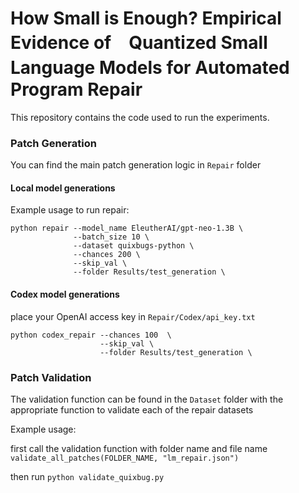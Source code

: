 # How Small is Enough? Empirical Evidence of　Quantized Small Language Models for Automated　Program Repair

This repository contains the code used to run the experiments.

### Patch Generation

You can find the main patch generation logic in `Repair` folder

#### Local model generations
Example usage to run repair:
```
python repair --model_name EleutherAI/gpt-neo-1.3B \
              --batch_size 10 \
              --dataset quixbugs-python \
              --chances 200 \
              --skip_val \
              --folder Results/test_generation \
```

#### Codex model generations
place your OpenAI access key in `Repair/Codex/api_key.txt`
```
python codex_repair --chances 100  \
                    --skip_val \
                    --folder Results/test_generation \
```

### Patch Validation

The validation function can be found in the `Dataset` folder with the appropriate function to validate each of the repair datasets

Example usage: 

first call the validation function with folder name and file name
`validate_all_patches(FOLDER_NAME, "lm_repair.json")` 

then run
`python validate_quixbug.py`

